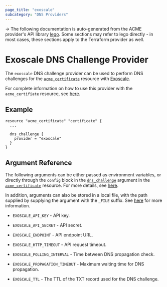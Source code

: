 ```yaml
---
page_title: "exoscale"
subcategory: "DNS Providers"
---
```


-> The following documentation is auto-generated from the ACME
provider's API library [lego](https://go-acme.github.io/lego/).  Some
sections may refer to lego directly - in most cases, these sections
apply to the Terraform provider as well.

# Exoscale DNS Challenge Provider

The `exoscale` DNS challenge provider can be used to perform DNS challenges for
the [`acme_certificate`][resource-acme-certificate] resource with
[Exoscale](https://www.exoscale.com/).

[resource-acme-certificate]: ../resources/certificate.md

For complete information on how to use this provider with the `acme_certifiate`
resource, see [here][resource-acme-certificate-dns-challenges].

[resource-acme-certificate-dns-challenges]: ./certificate.md#using-dns-challenges

## Example

```hcl
resource "acme_certificate" "certificate" {
  ...

  dns_challenge {
    provider = "exoscale"
  }
}
```
## Argument Reference

The following arguments can be either passed as environment variables, or
directly through the `config` block in the
[`dns_challenge`][resource-acme-certificate-dns-challenge-arg] argument in the
[`acme_certificate`][resource-acme-certificate] resource. For more details, see
[here][resource-acme-certificate-dns-challenges].

[resource-acme-certificate-dns-challenge-arg]: ./certificate.md#dns_challenge

In addition, arguments can also be stored in a local file, with the path
supplied by supplying the argument with the `_FILE` suffix. See
[here][acme-certificate-file-arg-example] for more information.

[acme-certificate-file-arg-example]: ./certificate.md#using-variable-files-for-provider-arguments

* `EXOSCALE_API_KEY` - API key.
* `EXOSCALE_API_SECRET` - API secret.
* `EXOSCALE_ENDPOINT` - API endpoint URL.

* `EXOSCALE_HTTP_TIMEOUT` - API request timeout.
* `EXOSCALE_POLLING_INTERVAL` - Time between DNS propagation check.
* `EXOSCALE_PROPAGATION_TIMEOUT` - Maximum waiting time for DNS propagation.
* `EXOSCALE_TTL` - The TTL of the TXT record used for the DNS challenge.


